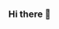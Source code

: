 ### Hi there 👋

<!--
**pallabh1999/pallabh1999** is a ✨ _special_ ✨ repository because its `README.md` (this file) appears on your GitHub profile.

Here are some ideas to get you started:

- 🔭 I’m currently pursuing Javascript Front-end
- 🌱 I’m currently learning React JS
- 💬 Ask me about Javascript
- 📫 How to reach me: pradhanpallavi19@gmail.com
-

## 🌐 Socials:
[![Discord](https://img.shields.io/badge/Discord-%237289DA.svg?logo=discord&logoColor=white)](https://discord.gg/pallavi#9006) [![LinkedIn](https://img.shields.io/badge/LinkedIn-%230077B5.svg?logo=linkedin&logoColor=white)](https://linkedin.com/in/sushree pallavi pradhan) 

# 💻 Tech Stack:
![JavaScript](https://img.shields.io/badge/javascript-%23323330.svg?style=for-the-badge&logo=javascript&logoColor=%23F7DF1E) ![HTML5](https://img.shields.io/badge/html5-%23E34F26.svg?style=for-the-badge&logo=html5&logoColor=white) ![CSS3](https://img.shields.io/badge/css3-%231572B6.svg?style=for-the-badge&logo=css3&logoColor=white) ![Bootstrap](https://img.shields.io/badge/bootstrap-%23563D7C.svg?style=for-the-badge&logo=bootstrap&logoColor=white) ![NodeJS](https://img.shields.io/badge/node.js-6DA55F?style=for-the-badge&logo=node.js&logoColor=white) ![React](https://img.shields.io/badge/react-%2320232a.svg?style=for-the-badge&logo=react&logoColor=%2361DAFB) ![React Router](https://img.shields.io/badge/React_Router-CA4245?style=for-the-badge&logo=react-router&logoColor=white) ![Postman](https://img.shields.io/badge/Postman-FF6C37?style=for-the-badge&logo=postman&logoColor=white)
# 📊 GitHub Stats:
![](https://github-readme-stats.vercel.app/api?username=pallabh1999&theme=dark&hide_border=true&include_all_commits=true&count_private=true)<br/>
![](https://github-readme-streak-stats.herokuapp.com/?user=pallabh1999&theme=dark&hide_border=true)<br/>
![](https://github-readme-stats.vercel.app/api/top-langs/?username=pallabh1999&theme=dark&hide_border=true&include_all_commits=true&count_private=true&layout=compact)

### 🔝 Top Contributed Repo
![](https://github-contributor-stats.vercel.app/api?username=pallabh1999&limit=5&theme=dark&combine_all_yearly_contributions=true)

### 😂 Random Dev Meme
<img src="https://rm.up.railway.app/" width="512px"/>

---
[![](https://visitcount.itsvg.in/api?id=pallabh1999&icon=0&color=0)](https://visitcount.itsvg.in)

<!-- Proudly created with GPRM ( https://gprm.itsvg.in ) -->
